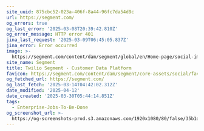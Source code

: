 ```yaml
---
site_uuid: 875cbc52-023a-406f-8a44-96fc7da54d9c
url: https://segment.com/
og_errors: true
og_last_error: '2025-03-08T20:39:42.810Z'
og_error_message: HTTP error 401
jina_last_request: '2025-03-09T06:45:05.837Z'
jina_error: Error occurred
image: >-
  https://segment.com/content/dam/segment/global/en/Home-page/social-image/OgHome-470ccd9554a990c639ff23e47ef287e6.png
site_name: Segment
title: Twilio Segment - Customer Data Platform
favicon: https://segment.com/content/dam/segment/core-assets/social/favicon-32x32.png
og_fetched_url: https://segment.com/
og_last_fetch: '2025-03-14T04:42:02.312Z'
date_modified: '2025-04-12'
date_created: '2025-03-30T05:44:14.851Z'
tags:
  - Enterprise-Jobs-To-Be-Done
og_screenshot_url: >-
  https://og-screenshots-prod.s3.amazonaws.com/1920x1080/80/false/35b1dbac81cb10637ee5a717af1f451c56bff10b0a2d011b40fc0b0b928b5382.jpeg
---
```















